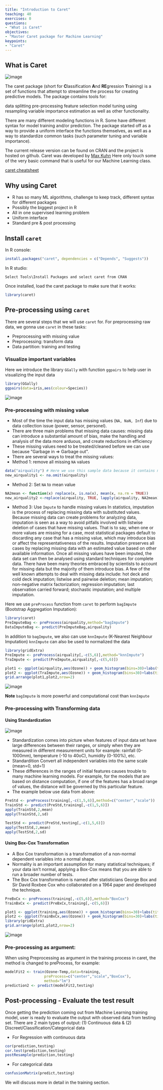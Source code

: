 ```yaml
---
title: "Introduction to Caret"
teaching: 40
exercises: 0
questions:
- "What is Caret"
objectives:
- "Master Caret package for Machine Learning"
keypoints:
- "Caret"
---
```


## What is Caret
![image](https://user-images.githubusercontent.com/43855029/114192772-de704b00-991b-11eb-977e-d6706d4aca33.png)

The caret package (short for **C**lassification **A**nd **RE**gression **T**raining) is a set of functions that attempt to streamline the process for creating predictive models. The package contains tools for:

data splitting
pre-processing
feature selection
model tuning using resampling
variable importance estimation
as well as other functionality.

There are many different modeling functions in R. Some have different syntax for model training and/or prediction. The package started off as a way to provide a uniform interface the functions themselves, as well as a way to standardize common tasks (such parameter tuning and variable importance).

The current release version can be found on CRAN and the project is hosted on github.
Caret was developed by [Max Kuhn](https://topepo.github.io/caret/index.html)
Here only touch some of the very basic command that is useful for our Machine Learning class.

[caret cheatsheet](https://www.analyticsvidhya.com/infographics/Caret-Package-Infographic.pdf)

## Why using Caret
- R has so many ML algorithms, challenge to keep track, different syntax for different packages
- Possibly the biggest project in R
- All in one supervised learning problem
- Uniform interface
- Standard pre & post processing

## Install `caret`
In R console:
```r
install.packages("caret", dependencies = c("Depends", "Suggests"))
```
In R studio:
```
Select Tools\Install Packages and select caret from CRAN
```
Once installed, load the caret package to make sure that it works:
```r
library(caret)
```

## Pre-processing using `caret`
There are several steps that we will use `caret` for. For preprocessing raw data, we gonna use `caret` in these tasks:
- Preprocessing with missing value
- Preprocessing: transform data
- Data partition: training and testing

### Visualize important variables
Here we introduce the library `GGally`  with function `ggpairs` to help user in visualizing the input data
```r
library(GGally)
ggpairs(data=iris,aes(colour=Species))
```
![image](https://user-images.githubusercontent.com/43855029/114196055-01e8c500-991f-11eb-8eaf-816f25e6c534.png)

### Pre-processing with missing value
- Most of the time the input data has missing values (`NA, NaN, Inf`) due to data collection issue (power, sensor, personel). 
- There are three main problems that missing data causes: missing data can introduce a substantial amount of bias, make the handling and analysis of the data more arduous, and create reductions in efficiency
- These missing values need to be treated/cleaned before we can use because "Garbage in => Garbage out".
- There are several ways to treat the missing values:
- Method 1: remove all missing `NA` values
```r
data("airquality") # Here we use this sample data because it contains missing value
new_airquality1 <- na.omit(airquality)
``` 
- Method 2: Set `NA` to mean value 
```r
NA2mean <- function(x) replace(x, is.na(x), mean(x, na.rm = TRUE))
new_airquality2 <-replace(airquality, TRUE, lapply(airquality, NA2mean))
```
- Method 3: Use `Impute` to handle missing values
In statistics, imputation is the process of replacing missing data with substituted values. Because missing data can create problems for analyzing data, imputation is seen as a way to avoid pitfalls involved with listwise deletion of cases that have missing values. That is to say, when one or more values are missing for a case, most statistical packages default to discarding any case that has a missing value, which may introduce bias or affect the representativeness of the results. Imputation preserves all cases by replacing missing data with an estimated value based on other available information. Once all missing values have been imputed, the data set can then be analysed using standard techniques for complete data. There have been many theories embraced by scientists to account for missing data but the majority of them introduce bias. A few of the well known attempts to deal with missing data include: hot deck and cold deck imputation; listwise and pairwise deletion; mean imputation; non-negative matrix factorization; regression imputation; last observation carried forward; stochastic imputation; and multiple imputation.

Here we use `preProcess` function from `caret` to perform `bagImpute` (Bootstrap Aggregation Imputation):
```r
library(caret)
PreImputeBag <- preProcess(airquality,method="bagImpute")
DataImputeBag <- predict(PreImputeBag,airquality)
```
In addition to `bagImpute`, we also can use `knnImpute` (K-Nearest Neighbour Imputation)
`knnImpute` can also be used to normalized the data
```r
library(gridExtra)
PreImpute <- preProcess(airquality[,-c(5,6)],method="knnImpute")
TraImpute <- predict(PreImpute,airquality[,-c(5,6)])

plot1 <- ggplot(airquality,aes(Ozone)) + geom_histogram(bins=30)+labs(title="Original Probability")
plot2 <- ggplot(TraImpute,aes(Ozone)) + geom_histogram(bins=30)+labs(title="KnnImpute Transform to Normal Distribution")
grid.arrange(plot1,plot2,nrow=2)
```
![image](https://user-images.githubusercontent.com/43855029/114202025-cd780780-9924-11eb-999f-b89c9080cfdf.png)

**Note** 
`bagImpute` is more powerful and computational cost than `knnImpute`

### Pre-processing with Transforming data
#### Using Standardization
![image](https://user-images.githubusercontent.com/43855029/114231774-df6ba180-9948-11eb-9c61-3d2e0d3df889.png)

- Standardization comes into picture when features of input data set have large differences between their ranges, or simply when they are measured in different measurement units for example: rainfall (0-1000mm), temperature (-10 to 40oC), humidity (0-100%), etc.
- Standardition Convert all independent variables into the same scale (mean=0, std=1) 
- These differences in the ranges of initial features causes trouble to many machine learning models. For example, for the models that are based on distance computation, if one of the features has a broad range of values, the distance will be governed by this particular feature.
- The example below use data from above:
```r
PreStd <- preProcess(training[,-c(1,5,6)],method=c("center","scale")) 
TrainStd <- predict(PreStd,training[,-c(1,5,6)])
apply(TrainStd,2,mean)
apply(TrainStd,2,sd)

TestStd <- predict(PreStd,testing[,-c(1,5,6)])
apply(TestStd,2,mean)
apply(TestStd,2,sd)
```

#### Using Box-Cox Transformation
- A Box Cox transformation is a transformation of a non-normal dependent variables into a normal shape. 
- Normality is an important assumption for many statistical techniques; if your data isn’t normal, applying a Box-Cox means that you are able to run a broader number of tests.
- The Box Cox transformation is named after statisticians George Box and Sir David Roxbee Cox who collaborated on a 1964 paper and developed the technique.
```r
PreBxCx <- preProcess(training[,-c(5,6)],method="BoxCox")
TrainBxCx <- predict(PreBxCx,training[,-c(5,6)])

plot1 <- ggplot(training,aes(Ozone)) + geom_histogram(bins=30)+labs(title="Original Probability")
plot2 <- ggplot(TrainBxCx,aes(Ozone)) + geom_histogram(bins=30)+labs(title="Box-Cox Transform to Normal")
library(gridExtra)
grid.arrange(plot1,plot2,nrow=2)
```
![image](https://user-images.githubusercontent.com/43855029/114201422-298e5c00-9924-11eb-9e40-0b8b45138f46.png)
 
 ### Pre-processing as argument:
 When using Preprocessing as argument in the training process in caret, the method is changed to preProcess, for example:
```r
modelFit2 <- train(Ozone~Temp,data=training,
                  preProcess=c("center","scale","BoxCox"),
                  method="lm")
prediction2 <- predict(modelFit2,testing)
```

## Post-processing - Evaluate the test result
Once getting the prediction coming out from Machine Learning training model, user is ready to evaluate the output with observed data from testing set.
There are 2 main types of output: (1) Continuous data & (2) Discreet/Classification/Categorical data

- For Regression with continuous data
```r
cor(prediction,testing)
cor.test(prediction,testing)
postResample(prediction,testing)
```

- For categorical data
```r
confusionMatrix(predict,testing)
```

We will discuss more in detail in the training section.
